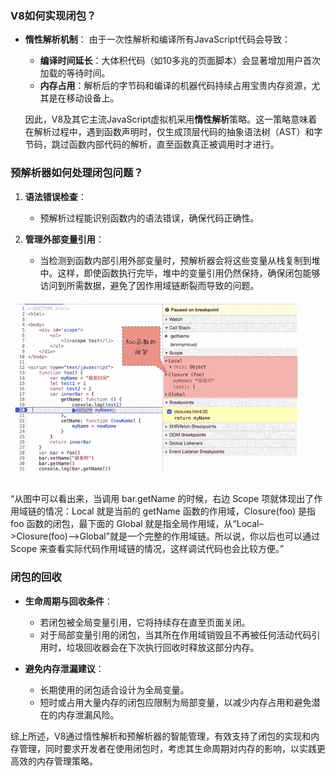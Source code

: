 ### V8如何实现闭包？

- **惰性解析机制**：
  由于一次性解析和编译所有JavaScript代码会导致：
  - **编译时间延长**：大体积代码（如10多兆的页面脚本）会显著增加用户首次加载的等待时间。
  - **内存占用**：解析后的字节码和编译的机器代码持续占用宝贵内存资源，尤其是在移动设备上。
  
  因此，V8及其它主流JavaScript虚拟机采用**惰性解析**策略。这一策略意味着在解析过程中，遇到函数声明时，仅生成顶层代码的抽象语法树（AST）和字节码，跳过函数内部代码的解析，直至函数真正被调用时才进行。

### 预解析器如何处理闭包问题？

1. **语法错误检查**：
   - 预解析过程能识别函数内的语法错误，确保代码正确性。



2. **管理外部变量引用**：
   - 当检测到函数内部引用外部变量时，预解析器会将这些变量从栈复制到堆中。这样，即使函数执行完毕，堆中的变量引用仍然保持，确保闭包能够访问到所需数据，避免了因作用域链断裂而导致的问题。

![img](../imgs//bibao.webp)

“从图中可以看出来，当调用 bar.getName 的时候，右边 Scope 项就体现出了作用域链的情况：Local 就是当前的 getName 函数的作用域，Closure(foo) 是指 foo 函数的闭包，最下面的 Global 就是指全局作用域，从“Local–>Closure(foo)–>Global”就是一个完整的作用域链。所以说，你以后也可以通过 Scope 来查看实际代码作用域链的情况，这样调试代码也会比较方便。”

### 闭包的回收

- **生命周期与回收条件**：
  - 若闭包被全局变量引用，它将持续存在直至页面关闭。
  - 对于局部变量引用的闭包，当其所在作用域销毁且不再被任何活动代码引用时，垃圾回收器会在下次执行回收时释放这部分内存。
  
- **避免内存泄漏建议**：
  - 长期使用的闭包适合设计为全局变量。
  - 短时或占用大量内存的闭包应限制为局部变量，以减少内存占用和避免潜在的内存泄漏风险。

综上所述，V8通过惰性解析和预解析器的智能管理，有效支持了闭包的实现和内存管理，同时要求开发者在使用闭包时，考虑其生命周期对内存的影响，以实践更高效的内存管理策略。